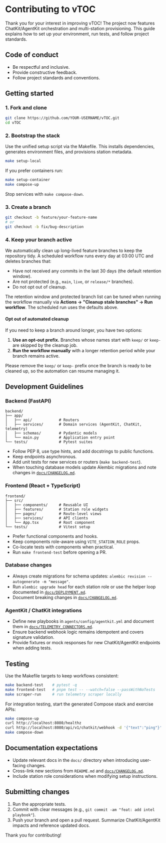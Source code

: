 # Contributing to vTOC

Thank you for your interest in improving vTOC! The project now features ChatKit/AgentKit orchestration and multi-station
provisioning. This guide explains how to set up your environment, run tests, and follow project standards.

## Code of conduct

- Be respectful and inclusive.
- Provide constructive feedback.
- Follow project standards and conventions.

## Getting started

### 1. Fork and clone

```bash
git clone https://github.com/YOUR-USERNAME/vTOC.git
cd vTOC
```

### 2. Bootstrap the stack

Use the unified setup script via the Makefile. This installs dependencies, generates environment files, and provisions station
metadata.

```bash
make setup-local
```

If you prefer containers run:

```bash
make setup-container
make compose-up
```

Stop services with `make compose-down`.

### 3. Create a branch

```bash
git checkout -b feature/your-feature-name
# or
git checkout -b fix/bug-description
```

### 4. Keep your branch active

We automatically clean up long-lived feature branches to keep the repository tidy. A scheduled workflow runs every day at 03:00 UTC and deletes branches that:

- Have not received any commits in the last 30 days (the default retention window).
- Are not protected (e.g., `main`, `live`, or `release/*` branches).
- Do not opt out of cleanup.

The retention window and protected branch list can be tuned when running the workflow manually via **Actions → "Cleanup stale branches" → Run workflow**. The scheduled run uses the defaults above.

#### Opt out of automated cleanup

If you need to keep a branch around longer, you have two options:

1. **Use an opt-out prefix.** Branches whose names start with `keep/` or `keep-` are skipped by the cleanup job.
2. **Run the workflow manually** with a longer retention period while your branch remains active.

Please remove the `keep/` or `keep-` prefix once the branch is ready to be cleaned up, so the automation can resume managing it.

## Development Guidelines

### Backend (FastAPI)

```
backend/
├── app/
│   ├── api/            # Routers
│   ├── services/       # Domain services (AgentKit, ChatKit, telemetry)
│   ├── schemas/        # Pydantic models
│   └── main.py         # Application entry point
└── tests/              # Pytest suites
```

- Follow PEP 8, use type hints, and add docstrings to public functions.
- Keep endpoints asynchronous.
- Add unit tests for new services or routers (`make backend-test`).
- When touching database models update Alembic migrations and note changes in [`docs/CHANGELOG.md`](docs/CHANGELOG.md).

### Frontend (React + TypeScript)

```
frontend/
├── src/
│   ├── components/     # Reusable UI
│   ├── features/       # Station role widgets
│   ├── pages/          # Route-level views
│   ├── services/       # API clients
│   └── App.tsx         # Root component
└── tests/              # Vitest setup
```

- Prefer functional components and hooks.
- Keep components role-aware using `VITE_STATION_ROLE` props.
- Co-locate tests with components when practical.
- Run `make frontend-test` before opening a PR.

### Database changes

- Always create migrations for schema updates: `alembic revision --autogenerate -m "message"`.
- Run `alembic upgrade head` for each station role or use the helper loop documented in [`docs/DEPLOYMENT.md`](docs/DEPLOYMENT.md#multi-station-postgres).
- Document breaking changes in [`docs/CHANGELOG.md`](docs/CHANGELOG.md).

### AgentKit / ChatKit integrations

- Define new playbooks in `agents/config/agentkit.yml` and document them in [`docs/TELEMETRY_CONNECTORS.md`](docs/TELEMETRY_CONNECTORS.md).
- Ensure backend webhook logic remains idempotent and covers signature validation.
- Provide fixtures or mock responses for new ChatKit/AgentKit endpoints when adding tests.

## Testing

Use the Makefile targets to keep workflows consistent:

```bash
make backend-test    # pytest -q
make frontend-test   # pnpm test -- --watch=false --passWithNoTests
make scraper-run     # run telemetry scraper locally
```

For integration testing, start the generated Compose stack and exercise APIs:

```bash
make compose-up
curl http://localhost:8080/healthz
curl http://localhost:8080/api/v1/chatkit/webhook -d '{"text":"ping"}'
make compose-down
```

## Documentation expectations

- Update relevant docs in the `docs/` directory when introducing user-facing changes.
- Cross-link new sections from `README.md` and [`docs/CHANGELOG.md`](docs/CHANGELOG.md).
- Include station role considerations when modifying setup instructions.

## Submitting changes

1. Run the appropriate tests.
2. Commit with clear messages (e.g., `git commit -am "feat: add intel playbook"`).
3. Push your branch and open a pull request. Summarize ChatKit/AgentKit impacts and reference updated docs.

Thank you for contributing!
